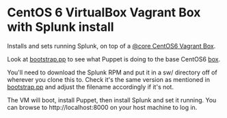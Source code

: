 # CentOS 6 VirtualBox Vagrant Box with Splunk install

Installs and sets running Splunk, on top of a [@core CentOS6 Vagrant
Box](http://vntx-box.s3.amazonaws.com/centos6.box).

Look at
[bootstrap.pp](http://github.com/phips/c6vagrant/blob/master/puppet/manifests/bootstrap.pp)
to see what Puppet is doing to the base CentOS6
[box](http://docs.vagrantup.com/v2/virtualbox/boxes.html).

You'll need to download the Splunk RPM and put it in a sw/ directory off of
wherever you clone this to. Check it's the same version as mentioned in
[bootstrap.pp](http://github.com/phips/c6vagrant/blob/master/puppet/manifests/bootstrap.pp)
and adjust the filename accordingly if it's not.

The VM will boot, install Puppet, then install Splunk and set it running. You
can browse to http://localhost:8000 on your host machine to log in.
